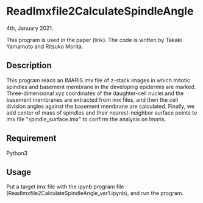 ReadImxfile2CalculateSpindleAngle
====
4th, January 2021. 

This program is used in the paper (link). 
The code is written by Takaki Yamamoto and Ritsuko Morita. 

## Description

This program reads an IMARIS imx file of z-stack images in which mitotic spindles and basement membrane in the developing epidermis are marked. Three-dimensional xyz coordinates of the daughter-cell nuclei and the basement membranes are extracted from imx files, and then the cell division angles against the basement membrane are calculated. Finally, we add center of mass of spindles and their nearest-neighbor surface points to imx file "spindle_surface.imx" to confirm the analysis on Imaris. 

## Requirement

Python3

## Usage

Put a target imx file with the ipynb program file (ReadImxfile2CalculateSpindleAngle_ver1.ipynb), and run the program.

